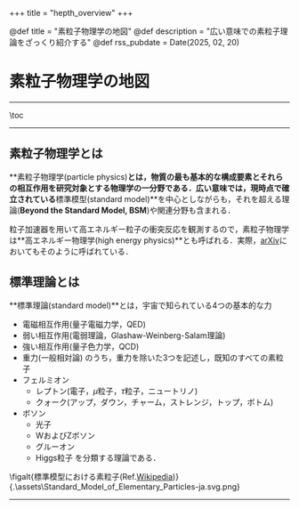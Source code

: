 +++
title = "hepth_overview"
+++

@def title = "素粒子物理学の地図"
@def description = "広い意味での素粒子理論をざっくり紹介する"
@def rss_pubdate = Date(2025, 02, 20)

# 素粒子物理学の地図

---

\toc

---

## 素粒子物理学とは

**素粒子物理学(particle physics)**とは，物質の最も基本的な構成要素とそれらの相互作用を研究対象とする物理学の一分野である．広い意味では，現時点で確立されている**標準模型(standard model)**を中心としながらも，それを超える理論(**Beyond the Standard Model, BSM**)や関連分野も含まれる．

粒子加速器を用いて高エネルギー粒子の衝突反応を観測するので，素粒子物理学は**高エネルギー物理学(high energy physics)**とも呼ばれる．実際，[arXiv](https://arxiv.org/)においてもそのように呼ばれている．

## 標準理論とは

**標準理論(standard model)**とは，宇宙で知られている4つの基本的な力
* 電磁相互作用(量子電磁力学，QED)
* 弱い相互作用(電弱理論，Glashaw-Weinberg-Salam理論)
* 強い相互作用(量子色力学，QCD)
* 重力(一般相対論)
のうち，重力を除いた3つを記述し，既知のすべての素粒子
* フェルミオン
    * レプトン(電子，$\mu$粒子，$\tau$粒子，ニュートリノ)
    * クォーク(アップ，ダウン，チャーム，ストレンジ，トップ，ボトム)
* ボソン
    * 光子
    * WおよびZボソン
    * グルーオン
    * Higgs粒子
を分類する理論である．

\figalt{標準模型における素粒子(Ref.[Wikipedia](https://ja.wikipedia.org/wiki/%E6%A8%99%E6%BA%96%E6%A8%A1%E5%9E%8B))}{.\assets\Standard_Model_of_Elementary_Particles-ja.svg.png}

---